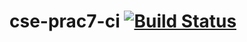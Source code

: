 # cse-prac7-ci [![Build Status](https://travis-ci.com/hzuppur/cse-prac7-ci.svg?branch=master)](https://travis-ci.com/hzuppur/cse-prac7-ci)
